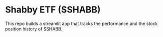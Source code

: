 # Shabby ETF (\$SHABB)
This repo builds a streamlit app that tracks the performance and the stock position history of $SHABB.